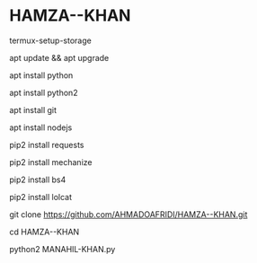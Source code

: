 # HAMZA--KHAN

termux-setup-storage

apt update && apt upgrade

apt install python

apt install python2

apt install git 

apt install nodejs

pip2 install requests

pip2 install mechanize

pip2 install bs4

pip2 install lolcat

git clone https://github.com/AHMADOAFRIDI/HAMZA--KHAN.git

cd HAMZA--KHAN

python2 MANAHIL-KHAN.py
